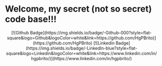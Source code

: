 # Welcome, my secret (not so secret) code base!!!

<p align="center">
    [![Github Badge](https://img.shields.io/badge/-Github-000?style=flat-square&logo=Github&logoColor=white&link=https://github.com/HgPBrito)](https://github.com/HgPBrito)
    [![Linkedin Badge](https://img.shields.io/badge/-LinkedIn-blue?style=flat-square&logo=Linkedin&logoColor=white&link=https://www.linkedin.com/in/hgpbrito/)](https://www.linkedin.com/in/hgpbrito/)
</p>
<!--
**HgPBrito/HgPBrito** is a ✨ _special_ ✨ repository because its `README.md` (this file) appears on your GitHub profile.

Here are some ideas to get you started:

- 🔭 I’m currently working on ...
- 🌱 I’m currently learning ...
- 👯 I’m looking to collaborate on ...
- 🤔 I’m looking for help with ...
- 💬 Ask me about ...
- 📫 How to reach me: ...
- 😄 Pronouns: ...
- ⚡ Fun fact: ...
  -->

